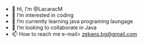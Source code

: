 - 👋 Hi, I’m @LacaracM
- 👀 I’m interested in coding
- 🌱 I’m currently learning java programing laungage
- 💞️ I’m looking to collaborate in Java
- 📫 How to reach me e-mail> zekans.bg@gmail.com

<!---
LacaracM/LacaracM is a ✨ special ✨ repository because its `README.md` (this file) appears on your GitHub profile.
You can click the Preview link to take a look at your changes.
--->
